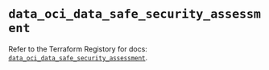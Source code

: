 # `data_oci_data_safe_security_assessment`

Refer to the Terraform Registory for docs: [`data_oci_data_safe_security_assessment`](https://registry.terraform.io/providers/oracle/oci/6.18.0/docs/data-sources/data_safe_security_assessment).
